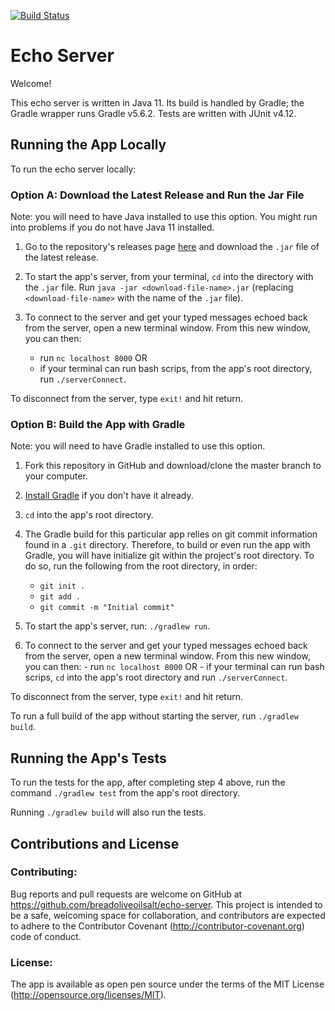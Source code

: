 [![Build Status](https://travis-ci.com/breadoliveoilsalt/echo-server.svg?branch=master)](https://travis-ci.com/breadoliveoilsalt/echo-server)

# Echo Server

Welcome!

This echo server is written in Java 11.  Its build is handled by Gradle; the Gradle wrapper runs Gradle v5.6.2.  Tests are written with JUnit v4.12.

## Running the App Locally 

To run the echo server locally:

### Option A: Download the Latest Release and Run the Jar File

Note: you will need to have Java installed to use this option.  You might run into problems if you do not have Java 11 installed. 

1. Go to the repository's releases page [here](https://github.com/breadoliveoilsalt/echo-server/releases) and download the `.jar` file of the latest release.

2. To start the app's server, from your terminal, `cd` into the directory with the `.jar` file.  Run `java -jar <download-file-name>.jar` (replacing `<download-file-name>` with the name of the `.jar` file).

3. To connect to the server and get your typed messages echoed back from the server, open a new terminal window.  From this new window, you can then:
    - run `nc localhost 8000` OR
    - if your terminal can run bash scrips, from the app's root directory, run `./serverConnect`. 
    
To disconnect from the server, type `exit!` and hit return.

### Option B: Build the App with Gradle

Note: you will need to have Gradle installed to use this option.

1. Fork this repository in GitHub and download/clone the master branch to your computer.

2. [Install Gradle](https://gradle.org/install/) if you don't have it already.

3. `cd` into the app's root directory.

4. The Gradle build for this particular app relies on git commit information found in a `.git` directory.  Therefore, to build or even run the app with Gradle, you will have initialize git within the project's root directory. To do so, run the following from the root directory, in order: 
    - `git init .`
    - `git add .`
    - `git commit -m "Initial commit"`
    
5. To start the app's server, run: `./gradlew run`.

6. To connect to the server and get your typed messages echoed back from the server, open a new terminal window.  From this new window, you can then:
       - run `nc localhost 8000` OR
       - if your terminal can run bash scrips, `cd` into the app's root directory and run `./serverConnect`. 
       
To disconnect from the server, type `exit!` and hit return.

To run a full build of the app without starting the server, run `./gradlew build`.

## Running the App's Tests

To run the tests for the app, after completing step 4 above, run the command `./gradlew test` from the app's root directory. 

Running `./gradlew build` will also run the tests.

## Contributions and License

### Contributing:

Bug reports and pull requests are welcome on GitHub at https://github.com/breadoliveoilsalt/echo-server. This project is intended to be a safe, welcoming space for collaboration, and contributors are expected to adhere to the Contributor Covenant (http://contributor-covenant.org) code of conduct.

### License:

The app is available as open pen source under the terms of the MIT License (http://opensource.org/licenses/MIT).

